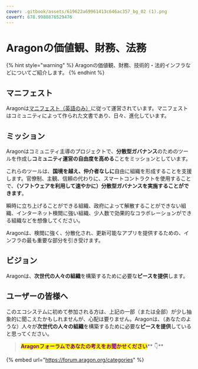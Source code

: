 ```yaml
---
cover: .gitbook/assets/619622a69961413c646ac357_bg_02 (1).png
coverY: 678.9988876529476
---
```


# Aragonの価値観、財務、法務

{% hint style="warning" %}
Aragonの価値観、財務、技術的・法的インフラなどについてご紹介します。
{% endhint %}

## マニフェスト

Aragonは[マニフェスト（英語のみ）](https://aragon.org/manifesto)に従って運営されています。マニフェストはコミュニティによって作られた文書であり、日々、進化しています。

## ミッション

Aragonはコミュニティ主導のプロジェクトで、**分散型ガバナンス**のためのツールを作成し**コミュニティ運営の自由度を高める**ことをミッションとしています。&#x20;

これらのツールは、**国境を越え、仲介者なしに**自由に組織を形成することを支援します。官僚制、主観、信頼の代わりに、スマートコントラクトを使用することで、**（ソフトウェアを利用して速やかに）分散型ガバナンスを実施することができます**。&#x20;

瞬時に立ち上げることができる組織、政府によって解散することができない組織、インターネット検閲に強い組織、少人数で効果的なコラボレーションができる組織などを想像してください。&#x20;

Aragonは、検閲に強く、分散化され、更新可能なアプリを提供するための、インフラの最も重要な部分を引き受けます。

## ビジョン

Aragonは、**次世代の人々の組織**を構築するために必要な**ピースを提供**します。

## ユーザーの皆様へ

このエコシステムに初めて参加される方は、上記の一部（または全部）が少し抽象的に聞こえたかもしれませんが、心配は要りません。Aragonは、（あなたのような）人々が**次世代の人々の組織**を構築するために必要な**ピースを提供**していると思ってください。

> <mark style="color:purple;">**Aragonフォーラムであなたの考えをお聞かせください**</mark>** 👇**

{% embed url="https://forum.aragon.org/categories" %}
